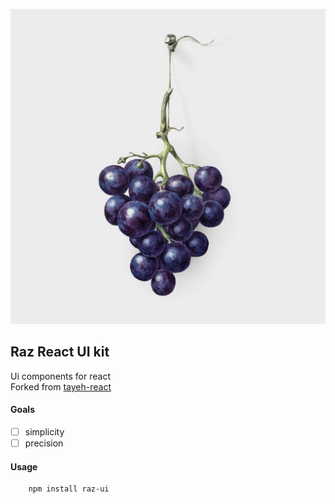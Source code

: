![Raz UI](assets/icon.jpg)  

## Raz React UI kit
Ui components for react  
Forked from [tayeh-react](https://github.com/PchasSoftware/tayeh-react)

#### Goals
- [ ] simplicity 
- [ ] precision 

#### Usage 

```
	npm install raz-ui
``` 